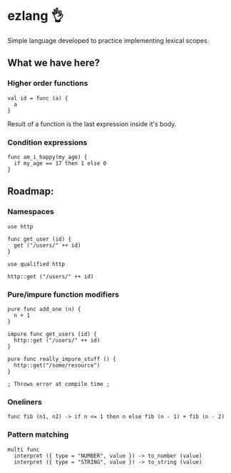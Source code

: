 # ezlang :ok_hand:

Simple language developed to practice implementing lexical scopes.

## What we have here?

### Higher order functions

```
val id = func (a) {
  a
}
```
Result of a function is the last expression inside it's body.

### Condition expressions

```
func am_i_happy(my_age) {
  if my_age == 17 then 1 else 0
}
```

## Roadmap:

### Namespaces

```
use http

func get_user (id) {
  get ("/users/" ++ id)
}
```

```
use qualified http

http::get ("/users/" ++ id)
```

### Pure/impure function modifiers

```
pure func add_one (n) {
  n + 1
}

impure func get_users (id) {
  http::get ("/users/" ++ id)
}
```

```
pure func really_impure_stuff () {
  http::get("/some/resource")
}

; Throws error at compile time ;
```

### Oneliners

```
func fib (n1, n2) -> if n <= 1 then n else fib (n - 1) + fib (n - 2) 
```

### Pattern matching

```
multi func
  interpret ({ type = "NUMBER", value }) -> to_number (value)
  interpret ({ type = "STRING", value }) -> to_string (value)
```
